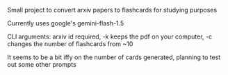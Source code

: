 Small project to convert arxiv papers to flashcards for studying purposes

Currently uses google's gemini-flash-1.5

CLI arguments: arxiv id required, -k keeps the pdf on your computer, -c changes the number of flashcards from ~10

It seems to be a bit iffy on the number of cards generated, planning to test out some other prompts
